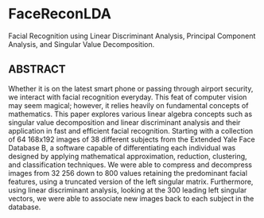 # FaceReconLDA
Facial Recognition using Linear Discriminant Analysis, Principal Component Analysis, and Singular Value Decomposition.

## ABSTRACT

Whether it is on the latest smart phone or passing through airport security, we interact with facial
recognition everyday. This feat of computer vision may seem magical; however, it relies heavily on
fundamental concepts of mathematics. This paper explores various linear algebra concepts such as
singular value decomposition and linear discriminant analysis and their application in fast and efficient
facial recognition. Starting with a collection of 64 168x192 images of 38 different subjects from the
Extended Yale Face Database B, a software capable of differentiating each individual was designed by
applying mathematical approximation, reduction, clustering, and classification techniques. We were able
to compress and decompress images from 32 256 down to 800 values retaining the predominant facial
features, using a truncated version of the left singular matrix. Furthermore, using linear discriminant
analysis, looking at the 300 leading left singular vectors, we were able to associate new images back to
each subject in the database.

